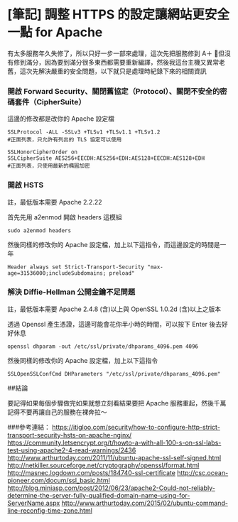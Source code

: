 [筆記] 調整 HTTPS 的設定讓網站更安全一點 for Apache
====


有太多服務年久失修了，所以只好一步一部來處理，這次先把服務修到 A＋ 但沒有修到滿分，因為要到滿分很多東西都需要重新編譯，然後我這台主機又異常老舊，這次先解決嚴重的安全問題，以下就只是處理時紀錄下來的相關資訊


### 開啟 Forward Security、關閉舊協定（Protocol）、關閉不安全的密碼套件（CipherSuite）

這邊的修改都是改你的 Apache 設定檔

```{r, engine='bash', count_lines}
SSLProtocol -ALL -SSLv3 +TLSv1 +TLSv1.1 +TLSv1.2
#正面列表，只允許有列出的 TLS 協定可以使用

SSLHonorCipherOrder on
SSLCipherSuite AES256+EECDH:AES256+EDH:AES128+EECDH:AES128+EDH
#正面列表，只使用最新的橢圓加密
```


### 開啟 HSTS

註，最低版本需要 Apache 2.2.22

首先先用 a2enmod 開啟 headers 這模組

```{r, engine='bash', count_lines}
sudo a2enmod headers
```

然後同樣的修改你的 Apache 設定檔，加上以下這指令，而這邊設定的時間是一年

```{r, engine='bash', count_lines}
Header always set Strict-Transport-Security "max-age=31536000;includeSubdomains; preload"
```


### 解決 Diffie-Hellman 公開金鑰不足問題

註，最低版本需要 Apache 2.4.8 (含)以上與 OpenSSL 1.0.2d (含)以上之版本

透過 Openssl 產生憑證，這邊可能會花你半小時的時間，可以按下 Enter 後去好好休息

```{r, engine='bash', count_lines}
openssl dhparam -out /etc/ssl/private/dhparams_4096.pem 4096
```

然後同樣的修改你的 Apache 設定檔，加上以下這指令

```{r, engine='bash', count_lines}
SSLOpenSSLConfCmd DHParameters "/etc/ssl/private/dhparams_4096.pem"
```



##結論

要記得如果每個步驟做完如果就想立刻看結果要把 Apache 服務重起，然後千萬記得不要再讓自己的服務在裸奔拉～



###參考連結：
https://itigloo.com/security/how-to-configure-http-strict-transport-security-hsts-on-apache-nginx/
https://community.letsencrypt.org/t/howto-a-with-all-100-s-on-ssl-labs-test-using-apache2-4-read-warnings/2436
http://www.arthurtoday.com/2011/11/ubuntu-apache-ssl-self-signed.html
http://netkiller.sourceforge.net/cryptography/openssl/format.html
http://masnec.logdown.com/posts/184740-ssl-certificate
http://csc.ocean-pioneer.com/docum/ssl_basic.html
http://blog.miniasp.com/post/2012/06/23/apache2-Could-not-reliably-determine-the-server-fully-qualified-domain-name-using-for-ServerName.aspx
http://www.arthurtoday.com/2015/02/ubuntu-command-line-reconfig-time-zone.html